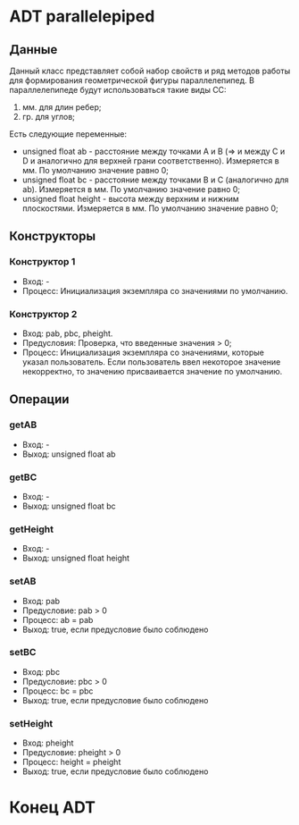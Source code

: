 # ADT parallelepiped
## Данные
Данный класс представляет собой набор свойств и ряд методов работы для формирования геометрической фигуры параллелепипед.
В параллелепипеде будут использоваться такие виды СС:
1. мм. для длин ребер;
2. гр. для углов;

Есть следующие переменные:
* unsigned float ab - расстояние между точками A и B (=> и между C и D и аналогично для верхней грани соответственно). Измеряется в мм. По умолчанию значение равно 0;
* unsigned float bc - расстояние между точками B и С (аналогично для ab). Измеряется в мм. По умолчанию значение равно 0;
* unsigned float height - высота между верхним и нижним плоскостями. Измеряется в мм. По умолчанию значение равно 0;
## Конструкторы
### Конструктор 1
* Вход: -
* Процесс: Инициализация экземпляра со значениями по умолчанию.
### Конструктор 2
* Вход: pab, pbc, pheight.
* Предусловия: Проверка, что введенные значения > 0;
* Процесс: Инициализация экземпляра со значениями, которые указал пользователь. Если пользователь ввел некоторое значение некорректно, то значению присваивается значение по умолчанию.
## Операции
### getAB
* Вход: -
* Выход: unsigned float ab
### getBC
* Вход: -
* Выход: unsigned float bc
### getHeight
* Вход: -
* Выход: unsigned float height
### setAB
* Вход: pab
* Предусловие: pab > 0
* Процесс: ab = pab
* Выход: true, если предусловие было соблюдено
### setBC
* Вход: pbc
* Предусловие: pbc > 0
* Процесс: bc = pbc
* Выход: true, если предусловие было соблюдено
### setHeight
* Вход: pheight
* Предусловие: pheight > 0
* Процесс: height = pheight
* Выход: true, если предусловие было соблюдено
# Конец ADT
